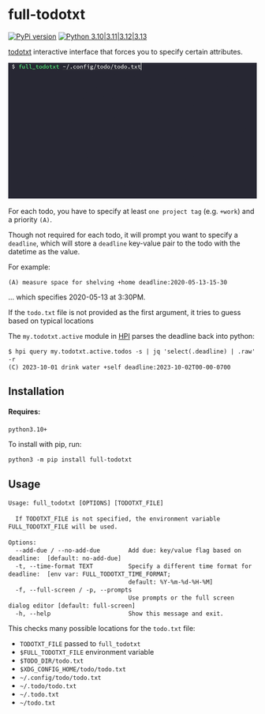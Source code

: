 # full-todotxt

[![PyPi version](https://img.shields.io/pypi/v/full_todotxt.svg)](https://pypi.python.org/pypi/full_todotxt) [![Python 3.10|3.11|3.12|3.13](https://img.shields.io/pypi/pyversions/full_todotxt.svg)](https://pypi.python.org/pypi/full_todotxt)

[todotxt](https://github.com/todotxt/todo.txt) interactive interface that forces you to specify certain attributes.

<img src="https://raw.githubusercontent.com/purarue/full_todotxt/master/.github/demo.gif" alt="demo gif">

For each todo, you have to specify at least `one project tag` (e.g. `+work`) and a priority `(A)`.

Though not required for each todo, it will prompt you want to specify a `deadline`, which will store a `deadline` key-value pair to the todo with the datetime as the value.

For example:

```
(A) measure space for shelving +home deadline:2020-05-13-15-30
```

... which specifies 2020-05-13 at 3:30PM.

If the `todo.txt` file is not provided as the first argument, it tries to guess based on typical locations

The `my.todotxt.active` module in [HPI](https://github.com/purarue/HPI) parses the deadline back into python:

```
$ hpi query my.todotxt.active.todos -s | jq 'select(.deadline) | .raw' -r
(C) 2023-10-01 drink water +self deadline:2023-10-02T00-00-0700
```

## Installation

#### Requires:

`python3.10+`

To install with pip, run:

    python3 -m pip install full-todotxt

## Usage

```
Usage: full_todotxt [OPTIONS] [TODOTXT_FILE]

  If TODOTXT_FILE is not specified, the environment variable FULL_TODOTXT_FILE will be used.

Options:
  --add-due / --no-add-due        Add due: key/value flag based on deadline:  [default: no-add-due]
  -t, --time-format TEXT          Specify a different time format for deadline:  [env var: FULL_TODOTXT_TIME_FORMAT;
                                  default: %Y-%m-%d-%H-%M]
  -f, --full-screen / -p, --prompts
                                  Use prompts or the full screen dialog editor [default: full-screen]
  -h, --help                      Show this message and exit.
```

This checks many possible locations for the `todo.txt` file:

- `TODOTXT_FILE` passed to `full_todotxt`
- `$FULL_TODOTXT_FILE` environment variable
- `$TODO_DIR/todo.txt`
- `$XDG_CONFIG_HOME/todo/todo.txt`
- `~/.config/todo/todo.txt`
- `~/.todo/todo.txt`
- `~/.todo.txt`
- `~/todo.txt`
